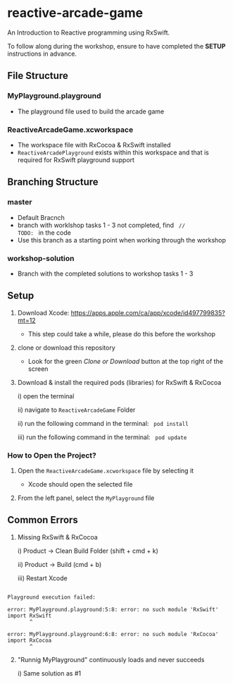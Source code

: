 # reactive-arcade-game
An Introduction to Reactive programming using RxSwift.

To follow along during the workshop, ensure to have completed the <b>SETUP</b> instructions in advance.

## File Structure

### MyPlayground.playground
- The playground file used to build the arcade game

### ReactiveArcadeGame.xcworkspace
- The workspace file with RxCocoa & RxSwift installed 
- <code>ReactiveArcadePlayground</code> exists within this workspace and that is required for RxSwift playground support

## Branching Structure

### master
- Default Bracnch
- branch with worklshop tasks 1 - 3 not completed, find <code> // TODO: </code> in the code
- Use this branch as a starting point when working through the workshop

### workshop-solution
- Branch with the completed solutions to workshop tasks 1 - 3

## Setup
1. Download Xcode: https://apps.apple.com/ca/app/xcode/id497799835?mt=12
    - This step could take a while, please do this before the workshop
    
2. clone or download this repository
    - Look for the green <i> Clone or Download</i> button at the top right of the screen
    
3. Download & install the required pods (libraries) for RxSwift & RxCocoa
    
    i)  open the terminal
    
    ii) navigate to <code>ReactiveArcadeGame</code> Folder
    
    ii) run the following command in the terminal: <code> pod install </code>
    
    iii) run the following command in the terminal: <code> pod update </code>
    
    
### How to Open the Project?
1. Open the <code>ReactiveArcadeGame.xcworkspace</code> file by selecting it
   - Xcode should open the selected file
   
2. From the left panel, select the <code>MyPlayground</Code> file

## Common Errors

1. Missing RxSwift & RxCocoa

    i) Product -> Clean Build Folder (shift + cmd + k)

   ii) Product -> Build (cmd + b)

   iii) Restart Xcode

<pre><code>
Playground execution failed:

error: MyPlayground.playground:5:8: error: no such module 'RxSwift'
import RxSwift
       ^

error: MyPlayground.playground:6:8: error: no such module 'RxCocoa'
import RxCocoa
       ^
</code></pre>

   


2. "Runnig MyPlayground" continuously loads and never succeeds

    i) Same solution as #1
